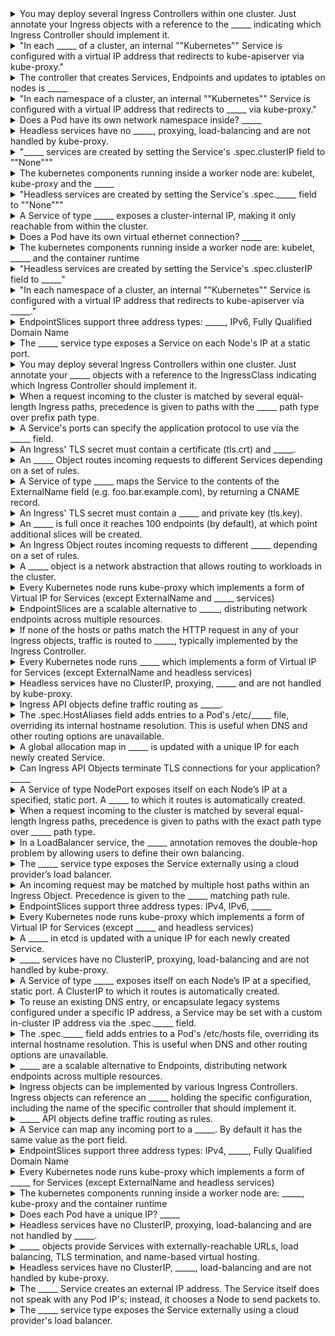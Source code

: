 <details>
	<summary>
		You may deploy several Ingress Controllers within one cluster. Just annotate your Ingress objects with a reference to the _____ indicating which Ingress Controller should implement it.
	</summary>
		IngressClass
</details>

<details>
	<summary>
		"In each _____ of a cluster, an internal ""Kubernetes"" Service is configured with a virtual IP address that redirects to kube-apiserver via kube-proxy."
	</summary>
		namespace
</details>

<details>
	<summary>
		The controller that creates Services, Endpoints and updates to iptables on nodes is _____
	</summary>
		kube-proxy
</details>

<details>
	<summary>
		"In each namespace of a cluster, an internal ""Kubernetes"" Service is configured with a virtual IP address that redirects to _____ via kube-proxy."
	</summary>
		kube-apiserver
</details>

<details>
	<summary>
		Does a Pod have its own network namespace inside? _____
	</summary>
		Yes
</details>

<details>
	<summary>
		Headless services have no _____, proxying, load-balancing and are not handled by kube-proxy.
	</summary>
		ClusterIP
</details>

<details>
	<summary>
		"_____ services are created by setting the Service's .spec.clusterIP field to ""None"""
	</summary>
		Headless
</details>

<details>
	<summary>
		The kubernetes components running inside a worker node are: kubelet, kube-proxy and the _____
	</summary>
		container runtime
</details>

<details>
	<summary>
		"Headless services are created by setting the Service's .spec._____ field to ""None"""
	</summary>
		clusterIP
</details>

<details>
	<summary>
		A Service of type _____ exposes a cluster-internal IP, making it only reachable from within the cluster.
	</summary>
		ClusterIP
</details>

<details>
	<summary>
		Does a Pod have its own virtual ethernet connection? _____
	</summary>
		Yes
</details>

<details>
	<summary>
		The kubernetes components running inside a worker node are: kubelet, _____ and the container runtime
	</summary>
		kube-proxy
</details>

<details>
	<summary>
		"Headless services are created by setting the Service's .spec.clusterIP field to _____"
	</summary>
		""None""
</details>

<details>
	<summary>
		"In each namespace of a cluster, an internal ""Kubernetes"" Service is configured with a virtual IP address that redirects to kube-apiserver via _____."
	</summary>
		kube-proxy
</details>

<details>
	<summary>
		EndpointSlices support three address types: _____, IPv6, Fully Qualified Domain Name
	</summary>
		IPv4
</details>

<details>
	<summary>
		The _____ service type exposes a Service on each Node's IP at a static port.
	</summary>
		NodePort
</details>

<details>
	<summary>
		You may deploy several Ingress Controllers within one cluster. Just annotate your _____ objects with a reference to the IngressClass indicating which Ingress Controller should implement it.
	</summary>
		Ingress
</details>

<details>
	<summary>
		When a request incoming to the cluster is matched by several equal-length Ingress paths, precedence is given to paths with the _____ path type over prefix path type.
	</summary>
		exact
</details>

<details>
	<summary>
		A Service's ports can specify the application protocol to use via the _____ field.
	</summary>
		AppProtocol
</details>

<details>
	<summary>
		An Ingress' TLS secret must contain a certificate (tls.crt) and _____.
	</summary>
		private key (tls.key)
</details>

<details>
	<summary>
		An _____ Object routes incoming requests to different Services depending on a set of rules.
	</summary>
		Ingress
</details>

<details>
	<summary>
		A Service of type _____ maps the Service to the contents of the ExternalName field (e.g. foo.bar.example.com), by returning a CNAME record.
	</summary>
		ExternalName
</details>

<details>
	<summary>
		An Ingress' TLS secret must contain a _____ and private key (tls.key).
	</summary>
		certificate (tls.crt)
</details>

<details>
	<summary>
		An _____ is full once it reaches 100 endpoints (by default), at which point additional slices will be created.
	</summary>
		EndpointSlice
</details>

<details>
	<summary>
		An Ingress Object routes incoming requests to different _____ depending on a set of rules.
	</summary>
		Services
</details>

<details>
	<summary>
		A _____ object is a network abstraction that allows routing to workloads in the cluster.
	</summary>
		Service
</details>

<details>
	<summary>
		Every Kubernetes node runs kube-proxy which implements a form of Virtual IP for Services (except ExternalName and _____ services)
	</summary>
		headless
</details>

<details>
	<summary>
		EndpointSlices are a scalable alternative to _____, distributing network endpoints across multiple resources.
	</summary>
		Endpoints
</details>

<details>
	<summary>
		If none of the hosts or paths match the HTTP request in any of your Ingress objects, traffic is routed to _____, typically implemented by the Ingress Controller.
	</summary>
		the default backend
</details>

<details>
	<summary>
		Every Kubernetes node runs _____ which implements a form of Virtual IP for Services (except ExternalName and headless services)
	</summary>
		kube-proxy
</details>

<details>
	<summary>
		Headless services have no ClusterIP, proxying, _____ and are not handled by kube-proxy.
	</summary>
		load-balancing
</details>

<details>
	<summary>
		Ingress API objects define traffic routing as _____.
	</summary>
		rules
</details>

<details>
	<summary>
		The .spec.HostAliases field adds entries to a Pod's /etc/_____ file, overriding its internal hostname resolution. This is useful when DNS and other routing options are unavailable.
	</summary>
		hosts
</details>

<details>
	<summary>
		A global allocation map in _____ is updated with a unique IP for each newly created Service.
	</summary>
		etcd
</details>

<details>
	<summary>
		Can Ingress API Objects terminate TLS connections for your application? _____
	</summary>
		Yes
</details>

<details>
	<summary>
		A Service of type NodePort exposes itself on each Node’s IP at a specified, static port. A _____ to which it routes is automatically created.
	</summary>
		ClusterIP
</details>

<details>
	<summary>
		When a request incoming to the cluster is matched by several equal-length Ingress paths, precedence is given to paths with the exact path type over _____ path type.
	</summary>
		prefix
</details>

<details>
	<summary>
		In a LoadBalancer service, the _____ annotation removes the double-hop problem by allowing users to define their own balancing.
	</summary>
		OnlyLocal
</details>

<details>
	<summary>
		The _____ service type exposes the Service externally using a cloud provider’s load balancer.
	</summary>
		LoadBalancer
</details>

<details>
	<summary>
		An incoming request may be matched by multiple host paths within an Ingress Object. Precedence is given to the _____ matching path rule.
	</summary>
		longest
</details>

<details>
	<summary>
		EndpointSlices support three address types: IPv4, IPv6, _____
	</summary>
		Fully Qualified Domain Name
</details>

<details>
	<summary>
		Every Kubernetes node runs kube-proxy which implements a form of Virtual IP for Services (except _____ and headless services)
	</summary>
		ExternalName
</details>

<details>
	<summary>
		A _____ in etcd is updated with a unique IP for each newly created Service.
	</summary>
		global allocation map
</details>

<details>
	<summary>
		_____ services have no ClusterIP, proxying, load-balancing and are not handled by kube-proxy.
	</summary>
		Headless
</details>

<details>
	<summary>
		A Service of type _____ exposes itself on each Node’s IP at a specified, static port. A ClusterIP to which it routes is automatically created.
	</summary>
		NodePort
</details>

<details>
	<summary>
		To reuse an existing DNS entry, or encapsulate legacy systems configured under a specific IP address, a Service may be set with a custom in-cluster IP address via the .spec._____ field.
	</summary>
		clusterIP
</details>

<details>
	<summary>
		The .spec._____ field adds entries to a Pod's /etc/hosts file, overriding its internal hostname resolution. This is useful when DNS and other routing options are unavailable.
	</summary>
		HostAliases
</details>

<details>
	<summary>
		_____ are a scalable alternative to Endpoints, distributing network endpoints across multiple resources.
	</summary>
		EndpointSlices
</details>

<details>
	<summary>
		Ingress objects can be implemented by various Ingress Controllers. Ingress objects can reference an _____ holding the specific configuration, including the name of the specific controller that should implement it.
	</summary>
		IngressClass
</details>

<details>
	<summary>
		_____ API objects define traffic routing as rules.
	</summary>
		Ingress
</details>

<details>
	<summary>
		A Service can map any incoming port to a _____. By default it has the same value as the port field.
	</summary>
		targetPort
</details>

<details>
	<summary>
		EndpointSlices support three address types: IPv4, _____, Fully Qualified Domain Name
	</summary>
		IPv6
</details>

<details>
	<summary>
		Every Kubernetes node runs kube-proxy which implements a form of _____ for Services (except ExternalName and headless services)
	</summary>
		Virtual IP
</details>

<details>
	<summary>
		The kubernetes components running inside a worker node are: _____, kube-proxy and the container runtime
	</summary>
		kubelet
</details>

<details>
	<summary>
		Does each Pod have a unique IP? _____
	</summary>
		Yes
</details>

<details>
	<summary>
		Headless services have no ClusterIP, proxying, load-balancing and are not handled by _____.
	</summary>
		kube-proxy
</details>

<details>
	<summary>
		_____ objects provide Services with externally-reachable URLs, load balancing, TLS termination, and name-based virtual hosting.
	</summary>
		Ingress
</details>

<details>
	<summary>
		Headless services have no ClusterIP, _____, load-balancing and are not handled by kube-proxy.
	</summary>
		proxying
</details>

<details>
	<summary>
		The _____ Service creates an external IP address. The Service itself does not speak with any Pod IP's; instead, it chooses a Node to send packets to.
	</summary>
		LoadBalancer
</details>

<details>
	<summary>
		The _____ service type exposes the Service externally using a cloud provider's load balancer.
	</summary>
		LoadBalancer
</details>

